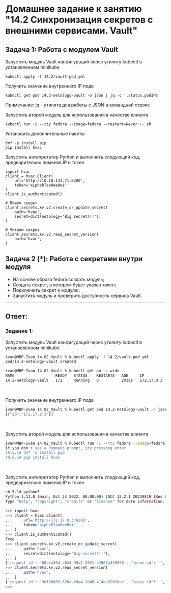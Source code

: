 # Домашнее задание к занятию "14.2 Синхронизация секретов с внешними сервисами. Vault"

## Задача 1: Работа с модулем Vault

Запустить модуль Vault конфигураций через утилиту kubectl в установленном minikube

```
kubectl apply -f 14.2/vault-pod.yml
```

Получить значение внутреннего IP пода

```
kubectl get pod 14.2-netology-vault -o json | jq -c '.status.podIPs'
```

Примечание: jq - утилита для работы с JSON в командной строке

Запустить второй модуль для использования в качестве клиента

```
kubectl run -i --tty fedora --image=fedora --restart=Never -- sh
```

Установить дополнительные пакеты

```
dnf -y install pip
pip install hvac
```

Запустить интепретатор Python и выполнить следующий код, предварительно
поменяв IP и токен

```
import hvac
client = hvac.Client(
    url='http://10.10.133.71:8200',
    token='aiphohTaa0eeHei'
)
client.is_authenticated()

# Пишем секрет
client.secrets.kv.v2.create_or_update_secret(
    path='hvac',
    secret=dict(netology='Big secret!!!'),
)

# Читаем секрет
client.secrets.kv.v2.read_secret_version(
    path='hvac',
)
```

## Задача 2 (*): Работа с секретами внутри модуля

* На основе образа fedora создать модуль;
* Создать секрет, в котором будет указан токен;
* Подключить секрет к модулю;
* Запустить модуль и проверить доступность сервиса Vault.

---

## Ответ:

### Задание 1:

Запустить модуль Vault конфигураций через утилиту kubectl в установленном minikube
```bash
ivan@MBP-Ivan 14.02_Vault % kubectl apply -f 14.2/vault-pod.yml
pod/14.2-netology-vault created

ivan@MBP-Ivan 14.02_Vault % kubectl get po -o wide
NAME                  READY   STATUS    RESTARTS   AGE     IP           NODE       NOMINATED NODE   READINESS GATES
14.2-netology-vault   1/1     Running   0          2m38s   172.17.0.3   minikube   <none>           <none>
```

<br>

Получить значение внутреннего IP пода
```bash
ivan@MBP-Ivan 14.02_Vault % kubectl get pod 14.2-netology-vault -o json | jq -c '.status.podIPs'
[{"ip":"172.17.0.3"}]
```

<br>

Запустить второй модуль для использования в качестве клиента
```bash
ivan@MBP-Ivan 14.02_Vault % kubectl run -i --tty fedora --image=fedora --restart=Never -- sh
If you don't see a command prompt, try pressing enter.
sh-5.1# dnf -y install pip
sh-5.1# pip install hvac
```

<br>

Запустить интепретатор Python и выполнить следующий код, предварительно
поменяв IP и токен
```bash
sh-5.1# python3
Python 3.11.0 (main, Oct 24 2022, 00:00:00) [GCC 12.2.1 20220819 (Red Hat 12.2.1-2)] on linux
Type "help", "copyright", "credits" or "license" for more information.

>>> import hvac
>>> client = hvac.Client(
...     url='http://172.17.0.3:8200',
...     token='aiphohTaa0eeHei'
... )
>>> client.is_authenticated()
True
>>> client.secrets.kv.v2.create_or_update_secret(
...     path='hvac',
...     secret=dict(netology='Big secret!!!'),
... )
{'request_id': '00dea304-a634-99a2-2021-43967a439950', 'lease_id': '', 'renewable': False, 'lease_duration': 0, 'data': {'created_time': '2022-11-18T16:56:59.970255296Z', 'custom_metadata': None, 'deletion_time': '', 'destroyed': False, 'version': 1}, 'wrap_info': None, 'warnings': None, 'auth': None}
>>> client.secrets.kv.v2.read_secret_version(
...     path='hvac',
... )
{'request_id': '9df3d089-620a-fda4-1d46-414ea926f0ae', 'lease_id': '', 'renewable': False, 'lease_duration': 0, 'data': {'data': {'netology': 'Big secret!!!'}, 'metadata': {'created_time': '2022-11-18T16:56:59.970255296Z', 'custom_metadata': None, 'deletion_time': '', 'destroyed': False, 'version': 1}}, 'wrap_info': None, 'warnings': None, 'auth': None}
>>> 
```